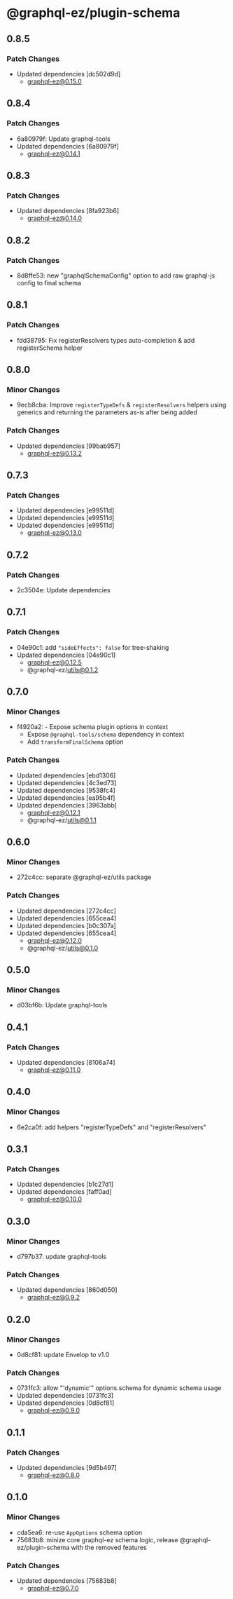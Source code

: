 # @graphql-ez/plugin-schema

## 0.8.5

### Patch Changes

- Updated dependencies [dc502d9d]
  - graphql-ez@0.15.0

## 0.8.4

### Patch Changes

- 6a80979f: Update graphql-tools
- Updated dependencies [6a80979f]
  - graphql-ez@0.14.1

## 0.8.3

### Patch Changes

- Updated dependencies [8fa923b6]
  - graphql-ez@0.14.0

## 0.8.2

### Patch Changes

- 8d8ffe53: new "graphqlSchemaConfig" option to add raw graphql-js config to final schema

## 0.8.1

### Patch Changes

- fdd38795: Fix registerResolvers types auto-completion & add registerSchema helper

## 0.8.0

### Minor Changes

- 9ecb8cba: Improve `registerTypeDefs` & `registerResolvers` helpers using generics and returning the parameters as-is after being added

### Patch Changes

- Updated dependencies [99bab957]
  - graphql-ez@0.13.2

## 0.7.3

### Patch Changes

- Updated dependencies [e99511d]
- Updated dependencies [e99511d]
- Updated dependencies [e99511d]
  - graphql-ez@0.13.0

## 0.7.2

### Patch Changes

- 2c3504e: Update dependencies

## 0.7.1

### Patch Changes

- 04e90c1: add `"sideEffects": false` for tree-shaking
- Updated dependencies [04e90c1]
  - graphql-ez@0.12.5
  - @graphql-ez/utils@0.1.2

## 0.7.0

### Minor Changes

- f4920a2: - Expose schema plugin options in context
  - Expose `@graphql-tools/schema` dependency in context
  - Add `transformFinalSchema` option

### Patch Changes

- Updated dependencies [ebd1306]
- Updated dependencies [4c3ed73]
- Updated dependencies [9538fc4]
- Updated dependencies [ea95b4f]
- Updated dependencies [3963abb]
  - graphql-ez@0.12.1
  - @graphql-ez/utils@0.1.1

## 0.6.0

### Minor Changes

- 272c4cc: separate @graphql-ez/utils package

### Patch Changes

- Updated dependencies [272c4cc]
- Updated dependencies [655cea4]
- Updated dependencies [b0c307a]
- Updated dependencies [655cea4]
  - graphql-ez@0.12.0
  - @graphql-ez/utils@0.1.0

## 0.5.0

### Minor Changes

- d03bf6b: Update graphql-tools

## 0.4.1

### Patch Changes

- Updated dependencies [8106a74]
  - graphql-ez@0.11.0

## 0.4.0

### Minor Changes

- 6e2ca0f: add helpers "registerTypeDefs" and "registerResolvers"

## 0.3.1

### Patch Changes

- Updated dependencies [b1c27d1]
- Updated dependencies [faff0ad]
  - graphql-ez@0.10.0

## 0.3.0

### Minor Changes

- d797b37: update graphql-tools

### Patch Changes

- Updated dependencies [860d050]
  - graphql-ez@0.9.2

## 0.2.0

### Minor Changes

- 0d8cf81: update Envelop to v1.0

### Patch Changes

- 0731fc3: allow "'dynamic'" options.schema for dynamic schema usage
- Updated dependencies [0731fc3]
- Updated dependencies [0d8cf81]
  - graphql-ez@0.9.0

## 0.1.1

### Patch Changes

- Updated dependencies [9d5b497]
  - graphql-ez@0.8.0

## 0.1.0

### Minor Changes

- cda5ea6: re-use `AppOptions` schema option
- 75683b8: minize core graphql-ez schema logic, release @graphql-ez/plugin-schema with the removed features

### Patch Changes

- Updated dependencies [75683b8]
  - graphql-ez@0.7.0
